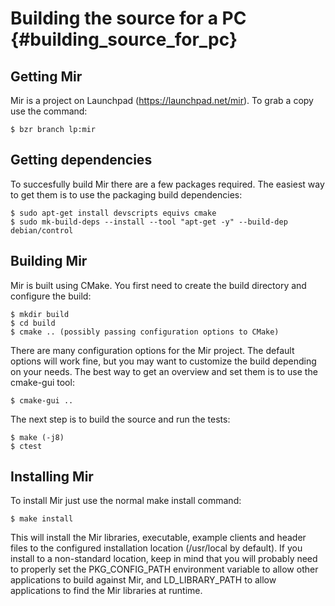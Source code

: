 Building the source for a PC {#building_source_for_pc}
============================

Getting Mir
-----------

Mir is a project on Launchpad (https://launchpad.net/mir). To grab a copy use
the command:

    $ bzr branch lp:mir


Getting dependencies
--------------------

To succesfully build Mir there are a few packages required. The easiest way
to get them is to use the packaging build dependencies:

    $ sudo apt-get install devscripts equivs cmake
    $ sudo mk-build-deps --install --tool "apt-get -y" --build-dep debian/control


Building Mir
------------

Mir is built using CMake. You first need to create the build directory and
configure the build:

    $ mkdir build
    $ cd build
    $ cmake .. (possibly passing configuration options to CMake)

There are many configuration options for the Mir project. The default options
will work fine, but you may want to customize the build depending on your
needs. The best way to get an overview and set them is to use the cmake-gui
tool:

    $ cmake-gui ..

The next step is to build the source and run the tests:

    $ make (-j8)
    $ ctest

Installing Mir
--------------

To install Mir just use the normal make install command:

    $ make install

This will install the Mir libraries, executable, example clients and header
files to the configured installation location (/usr/local by default). If you
install to a non-standard location, keep in mind that you will probably need to
properly set the PKG_CONFIG_PATH environment variable to allow other
applications to build against Mir, and LD_LIBRARY_PATH to allow applications to
find the Mir libraries at runtime.
